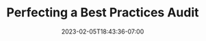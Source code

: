 ---
title: "Perfecting a Best Practices Audit"
description: "Perfecting a Best Practices Audit to Achieve Perfect Lighthouse Scores"
date: 2023-02-05T18:43:36-07:00
draft: false
featuredImage: "images/including-proper-elements.jpg"
---